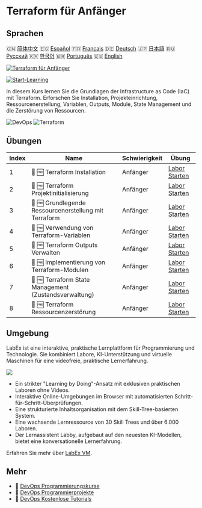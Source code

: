 # Terraform für Anfänger

## Sprachen

🇨🇳 [简体中文](README_zh.md) 🇪🇸 [Español](README_es.md) 🇫🇷 [Français](README_fr.md) 🇩🇪 [Deutsch](README_de.md) 🇯🇵 [日本語](README_ja.md) 🇷🇺 [Русский](README_ru.md) 🇰🇷 [한국어](README_ko.md) 🇧🇷 [Português](README_pt.md) 🇺🇸 [English](README.md) 

[![Terraform für Anfänger](https://cover-creator.labex.io/terraform-for-beginners.png?lang=de)](https://labex.io/de/courses/terraform-for-beginners)

[![Start-Learning](https://img.shields.io/badge/Start-Learning-whitesmoke?style=for-the-badge)](https://labex.io/de/courses/terraform-for-beginners)

In diesem Kurs lernen Sie die Grundlagen der Infrastructure as Code (IaC) mit Terraform. Erforschen Sie Installation, Projekteinrichtung, Ressourcenerstellung, Variablen, Outputs, Module, State Management und die Zerstörung von Ressourcen.

![DevOps](https://img.shields.io/badge/DevOps-whitesmoke?style=for-the-badge&logo=devops)
![Terraform](https://img.shields.io/badge/Terraform-whitesmoke?style=for-the-badge&logo=terraform)


## Übungen

|   Index | Name                                                  | Schwierigkeit   | Übung                                                                                                                    |
|---------|-------------------------------------------------------|-----------------|--------------------------------------------------------------------------------------------------------------------------|
|       1 | 📖 🆓 Terraform Installation                          | Anfänger        | <a target='_blank' href='https://labex.io/de/tutorials/linux-terraform-installation-632659'>Labor Starten</a>            |
|       2 | 📖 🆓 Terraform Projektinitialisierung                | Anfänger        | <a target='_blank' href='https://labex.io/de/tutorials/linux-terraform-project-initialization-632662'>Labor Starten</a>  |
|       3 | 📖 🆓 Grundlegende Ressourcenerstellung mit Terraform | Anfänger        | <a target='_blank' href='https://labex.io/de/tutorials/linux-terraform-basic-resource-creation-632658'>Labor Starten</a> |
|       4 | 📖 🆓 Verwendung von Terraform-Variablen              | Anfänger        | <a target='_blank' href='https://labex.io/de/tutorials/linux-terraform-variables-usage-632665'>Labor Starten</a>         |
|       5 | 📖 🆓 Terraform Outputs Verwalten                     | Anfänger        | <a target='_blank' href='https://labex.io/de/tutorials/linux-terraform-outputs-management-632661'>Labor Starten</a>      |
|       6 | 📖 🆓 Implementierung von Terraform-Modulen           | Anfänger        | <a target='_blank' href='https://labex.io/de/tutorials/linux-terraform-modules-implementation-632660'>Labor Starten</a>  |
|       7 | 📖 🆓 Terraform State Management (Zustandsverwaltung) | Anfänger        | <a target='_blank' href='https://labex.io/de/tutorials/linux-terraform-state-management-632664'>Labor Starten</a>        |
|       8 | 📖 🆓 Terraform Ressourcenzerstörung                  | Anfänger        | <a target='_blank' href='https://labex.io/de/tutorials/linux-terraform-resource-destruction-632663'>Labor Starten</a>    |

## Umgebung

LabEx ist eine interaktive, praktische Lernplattform für Programmierung und Technologie. Sie kombiniert Labore, KI-Unterstützung und virtuelle Maschinen für eine videofreie, praktische Lernerfahrung.

![](https://tutorial-screenshot.getvm.io/images/vm-1725247253.png)

- Ein strikter "Learning by Doing"-Ansatz mit exklusiven praktischen Laboren ohne Videos.
- Interaktive Online-Umgebungen im Browser mit automatisierten Schritt-für-Schritt-Überprüfungen.
- Eine strukturierte Inhaltsorganisation mit dem Skill-Tree-basierten System.
- Eine wachsende Lernressource von 30 Skill Trees und über 6.000 Laboren.
- Der Lernassistent Labby, aufgebaut auf den neuesten KI-Modellen, bietet eine konversationelle Lernerfahrung.

Erfahren Sie mehr über [LabEx VM](https://support.labex.io/using-labex/virtual-machine).

## Mehr

- 🔗 [DevOps Programmierungskurse](https://github.com/labex-labs/awesome-programming-courses)
- 🔗 [DevOps Programmierprojekte](https://github.com/labex-labs/awesome-programming-projects)
- 🔗 [DevOps Kostenlose Tutorials](https://github.com/labex-labs/devops-free-tutorials)

